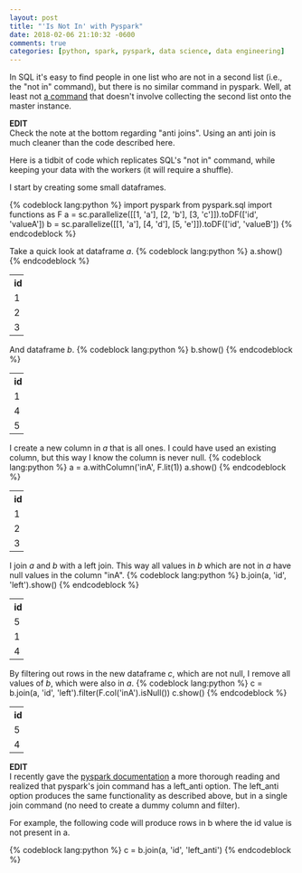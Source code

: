 ```yaml
---
layout: post
title: "'Is Not In' with Pyspark"
date: 2018-02-06 21:10:32 -0600
comments: true
categories: [python, spark, pyspark, data science, data engineering]
---
```


In SQL it's easy to find people in one list who are not in a second list (i.e., the "not in" command), but there is no similar command in pyspark. Well, at least not [a command](https://spark.apache.org/docs/latest/api/python/pyspark.sql.html#pyspark.sql.Column.isin) that doesn't involve collecting the second list onto the master instance.

**EDIT**<br>
Check the note at the bottom regarding "anti joins". Using an anti join is much cleaner than the code described here.

Here is a tidbit of code which replicates SQL's "not in" command, while keeping your data with the workers (it will require a shuffle).

I start by creating some small dataframes.

{% codeblock lang:python %}
import pyspark
from pyspark.sql import functions as F
a = sc.parallelize([[1, 'a'], [2, 'b'], [3, 'c']]).toDF(['id', 'valueA'])
b = sc.parallelize([[1, 'a'], [4, 'd'], [5, 'e']]).toDF(['id', 'valueB'])
{% endcodeblock %}

Take a quick look at dataframe *a*.
{% codeblock lang:python %}
a.show()
{% endcodeblock %}
<table style="width:5%">
 <tr>
   <th>id</th>
   <th>valueA</th>
 </tr>
 <tr>
   <td>1</td>
   <td>a</td>
 </tr>
 <tr>
   <td>2</td>
   <td>b</td>
 </tr>
 <tr>
   <td>3</td>
   <td>c</td>
 </tr>
</table>

And dataframe *b*.
{% codeblock lang:python %}
b.show()
{% endcodeblock %}
<table style="width:5%">
 <tr>
   <th>id</th>
   <th>valueA</th>
 </tr>
 <tr>
   <td>1</td>
   <td>a</td>
 </tr>
 <tr>
   <td>4</td>
   <td>d</td>
 </tr>
 <tr>
   <td>5</td>
   <td>e</td>
 </tr>
</table>

I create a new column in *a* that is all ones. I could have used an existing column, but this way I know the column is never null.
{% codeblock lang:python %}
a = a.withColumn('inA', F.lit(1))
a.show()
{% endcodeblock %}
<table style="width:5%">
 <tr>
   <th>id</th>
   <th>valueA</th>
   <th>inA</th>
 </tr>
 <tr>
   <td>1</td>
   <td>a</td>
   <td>1</td>
 </tr>
 <tr>
   <td>2</td>
   <td>b</td>
   <td>1</td>
 </tr>
 <tr>
   <td>3</td>
   <td>c</td>
   <td>1</td>
 </tr>
</table>

I join *a* and *b* with a left join. This way all values in *b* which are not in *a* have null values in the column "inA".
{% codeblock lang:python %}
b.join(a, 'id', 'left').show()
{% endcodeblock %}
<table style="width:5%">
 <tr>
   <th>id</th>
   <th>valueA</th>
   <th>valueB</th>
   <th>inA</th>
 </tr>
 <tr>
   <td>5</td>
   <td>e</td>
   <td>null</td>
   <td>null</td>
 </tr>
 <tr>
   <td>1</td>
   <td>a</td>
   <td>a</td>
   <td>1</td>
 </tr>
 <tr>
   <td>4</td>
   <td>d</td>
   <td>null</td>
   <td>null</td>
 </tr>
</table>

By filtering out rows in the new dataframe *c*, which are not null, I remove all values of *b*, which were also in *a*.
{% codeblock lang:python %}
c = b.join(a, 'id', 'left').filter(F.col('inA').isNull())
c.show()
{% endcodeblock %}
<table style="width:5%">
 <tr>
   <th>id</th>
   <th>valueA</th>
   <th>valueB</th>
   <th>inA</th>
 </tr>
 <tr>
   <td>5</td>
   <td>e</td>
   <td>null</td>
   <td>null</td>
 </tr>
 <tr>
   <td>4</td>
   <td>d</td>
   <td>null</td>
   <td>null</td>
 </tr>
</table>

**EDIT**<br>
I recently gave the [pyspark documentation](https://spark.apache.org/docs/2.3.0/api/python/pyspark.sql.html#pyspark.sql.DataFrame.join) a more thorough reading and realized that pyspark's join command has a left_anti option. The left_anti option produces the same functionality as described above, but in a single join command (no need to create a dummy column and filter).

For example, the following code will produce rows in b where the id value is not present in a.

{% codeblock lang:python %}
c = b.join(a, 'id', 'left_anti')
{% endcodeblock %}
